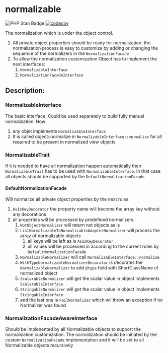 # normalizable

![PHP Stan Badge](https://img.shields.io/badge/PHPStan-level%208-brightgreen.svg?style=flat">)
[![codecov](https://codecov.io/gh/era269/normalizable/branch/main/graph/badge.svg?token=GV9Z0721OI)](https://codecov.io/gh/era269/normalizable)

The normalization which is under the object control.

1. All private object properties should be ready for normalization. the normalization process is easy to customize by
   adding or changing the sequence of the normalizers in the `NormalizationFacade`
2. To allow the normalization customization Object has to implement the next interfaces:
    1. `NormalizableInterface`
    2. `NormalizationFacadeInterface`

## Description:

### NormalizableInterface

The basic interface. Could be used separately to build fully manual normalization. How:

1. any objet implements `NormalizableInterface`
2. It is called object::normalize in `NormalizableInterface::normalize` for all required to be present in normalized
   view objects

### NormalizableTrait

If it is needed to have all normalization happen automatically then `NormalizableTrait` has to be used
with `NormalizableInterface`. In that case all objects should be supported by the `DefaultNormalizationFacade`

#### DefaultNormalizationFacade

Will normalize all private object properties by the next rules:

1. `AsIsKeyDecorator` the property name will become the array key without any decorations
2. all properties will be processed by predefined normalizers:
    1. `NotObjectNormalizer` will return not objects as is
    2. `ListNormalizableToNormalizableAdapterNormalizer` will process the array of normalizable objects
        1. all keys will be left as is `AsIsKeyDecorator`
        2. all values will be processed in according to the current rules by `DefaultNormalizationFacade`
    3. `NormalizableNormalizer` will call `NormalizableInterface::normalize`
    4. `WithTypeNormalizableNormalizerDecorator` is decorates the `NormalizableNormalizer` to add `@type` field with
       ShortClassName of normalized object
    5. `ScalarableNormalizer` will get the scalar value in object implements `ScalarableInterface`
    6. `StringableNormalizer` will get the scalar value in object implements `StringableInterface`
    7. and the last one is `FailNormalizer` which wil throw an exception if no Normalizer was found

### NormalizationFacadeAwareInterface

Should be implenented by all Normalizable objects to support the normalization customization. The normalization should
be initiated by the custom `NormalizationFacade` implementation and it will be set to all Normalizable objects
recursively 
